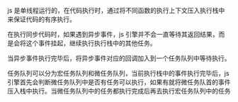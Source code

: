 js 是单线程运行的，在代码执行时，通过将不同函数的执行上下文压入执行栈中来保证代码的有序执行。

在执行同步代码时，如果遇到异步事件，js 引擎并不会一直等待其返回结果，而是会将这个事件挂起，继续执行执行栈中的其他任务。

当异步事件执行完毕后，将异步事件对应的回调加入到一个任务队列中等待执行。

任务队列可以分为宏任务队列和微任务队列，当前执行栈中的事件执行完毕后，js 引擎首先会判断微任务队列中是否有任务可以执行，如果有就将微任务队首的事件压入栈中执行。当微任务队列中的任务都执行完成后再去执行宏任务队列中的任务